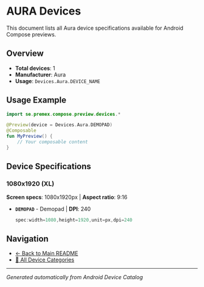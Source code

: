 # AURA Devices

This document lists all Aura device specifications available for Android Compose previews.

## Overview

- **Total devices**: 1
- **Manufacturer**: Aura
- **Usage**: `Devices.Aura.DEVICE_NAME`

## Usage Example

```kotlin
import se.premex.compose.preview.devices.*

@Preview(device = Devices.Aura.DEMOPAD)
@Composable
fun MyPreview() {
    // Your composable content
}
```

## Device Specifications

### 1080x1920 (XL)

**Screen specs**: 1080x1920px | **Aspect ratio**: 9:16

- **`DEMOPAD`** - Demopad | **DPI**: 240
  ```kotlin
  spec:width=1080,height=1920,unit=px,dpi=240
  ```

## Navigation

- [← Back to Main README](../../README.md)
- [📱 All Device Categories](../README.md)

---
*Generated automatically from Android Device Catalog*
